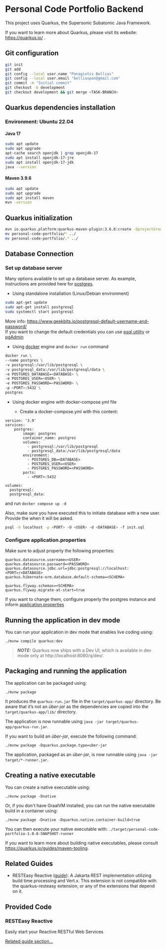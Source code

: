 # Personal Code Portfolio Backend

This project uses Quarkus, the Supersonic Subatomic Java Framework.

If you want to learn more about Quarkus, please visit its website: https://quarkus.io/ .

## Git configuration
```bash
git init
git add
git config --local user.name "Panagiotis Bellias"
git config --local user.email "belliaspan@gmail.com"
git commit -m "Initial commit"
git checkout -b development
git checkout development && git merge <TASK-BRANCH>
```

## Quarkus dependencies installation

### Environment: Ubuntu 22.04

#### Java 17

```bash
sudo apt update
sudo apt upgrade
apt-cache search openjdk | grep openjdk-17
sudo apt install openjdk-17-jre
sudo apt install openjdk-17-jdk
java --version
```

#### Maven 3.9.6

```bash
sudo apt update
sudo apt upgrade
sudo apt install maven
mvn -version
```

## Quarkus initialization

```bash
mvn io.quarkus.platform:quarkus-maven-plugin:3.6.6:create -DprojectGroupId='gr.pcp' -DprojectArtifactId='personal-code-portfolio' -Dextensions='resteasy-reactive'
mv personal-code-portfolio/* ../
mv personal-code-portfolio/.* ../
```

## Database Connection

### Set up database server

Many options available to set up a database server. As example, instructions are provided
here for [postgres](https://www.postgresql.org/).

* Using standalone installation (Linux/Debian environment)
```bash
sudo apt-get update
sudo apt-get install postgresql
sudo systemctl start postgresql
```

More info: https://www.geekbits.io/postgresql-default-username-and-password/   
If you want to change the default credentials you can use [psql utility](https://www.postgresguide.com/utilities/psql/)
or [pgAdmin](https://www.pgadmin.org/)

* Using [docker](https://www.docker.com/) engine and `docker run` command
```bash
docker run \
--name postgres \
-v postgresql:/var/lib/postgresql \
-v postgresql_data:/var/lib/postgresql/data \
-e POSTGRES_DATABASE=<DATABASE> \
-e POSTGRES_USER=<USER> \
-e POSTGRES_PASSWORD=<PASSWORD> \
-p <PORT>:5432 \
postgres
```

* Using docker engine with docker-compose.yml file

    * Create a docker-compose.yml with this content:
```text
version: '3.9'
services:
    postgres:
        image: postgres
        container_name: postgres
        volumes:
          - postgresql:/var/lib/postgresql
          - postgresql_data:/var/lib/postgresql/data
        environment:
          - POSTGRES_DB=<DATABASE>
          - POSTGRES_USER=<USER>
          - POSTGRES_PASSWORD=<PASSWORD>
        ports:
          - <PORT>:5432

volumes:
  postgresql:
  postgresql_data:
```

and run `docker compose up -d`

Also, make sure you have executed this to initiate database with a new user. Provide the <PASSWORD> when it will be asked.
```bash
psql -h localhost -p <PORT> -U <USER> -d <DATABASE> -f init.sql
```

### Configure application.properties

Make sure to adjust properly the following properties:

```properties
quarkus.datasource.username=<USER>
quarkus.datasource.password=<PASSWORD>
quarkus.datasource.jdbc.url=jdbc:postgresql://localhost:<PORT>/<DATABASE>
quarkus.hibernate-orm.database.default-schema=<SCHEMA>

quarkus.flyway.schemas=<SCHEMA>
quarkus.flyway.migrate-at-start=true
```

If you want to change them, configure properly the postgres instance and inform [application.properties](src/main/resources/application.properties)

## Running the application in dev mode

You can run your application in dev mode that enables live coding using:
```shell script
./mvnw compile quarkus:dev
```

> **_NOTE:_**  Quarkus now ships with a Dev UI, which is available in dev mode only at http://localhost:8080/q/dev/.

## Packaging and running the application

The application can be packaged using:
```shell script
./mvnw package
```
It produces the `quarkus-run.jar` file in the `target/quarkus-app/` directory.
Be aware that it’s not an _über-jar_ as the dependencies are copied into the `target/quarkus-app/lib/` directory.

The application is now runnable using `java -jar target/quarkus-app/quarkus-run.jar`.

If you want to build an _über-jar_, execute the following command:
```shell script
./mvnw package -Dquarkus.package.type=uber-jar
```

The application, packaged as an _über-jar_, is now runnable using `java -jar target/*-runner.jar`.

## Creating a native executable

You can create a native executable using: 
```shell script
./mvnw package -Dnative
```

Or, if you don't have GraalVM installed, you can run the native executable build in a container using: 
```shell script
./mvnw package -Dnative -Dquarkus.native.container-build=true
```

You can then execute your native executable with: `./target/personal-code-portfolio-1.0.0-SNAPSHOT-runner`

If you want to learn more about building native executables, please consult https://quarkus.io/guides/maven-tooling.

## Related Guides

- RESTEasy Reactive ([guide](https://quarkus.io/guides/resteasy-reactive)): A Jakarta REST implementation utilizing build time processing and Vert.x. This extension is not compatible with the quarkus-resteasy extension, or any of the extensions that depend on it.

## Provided Code

### RESTEasy Reactive

Easily start your Reactive RESTful Web Services

[Related guide section...](https://quarkus.io/guides/getting-started-reactive#reactive-jax-rs-resources)
